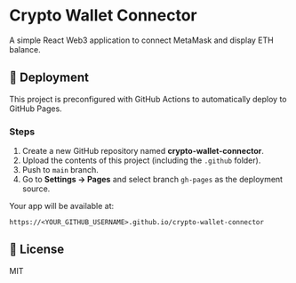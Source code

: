 # Crypto Wallet Connector

A simple React Web3 application to connect MetaMask and display ETH balance.

## 🚀 Deployment

This project is preconfigured with GitHub Actions to automatically deploy to GitHub Pages.

### Steps

1. Create a new GitHub repository named **crypto-wallet-connector**.
2. Upload the contents of this project (including the `.github` folder).
3. Push to `main` branch.
4. Go to **Settings → Pages** and select branch `gh-pages` as the deployment source.

Your app will be available at:
```
https://<YOUR_GITHUB_USERNAME>.github.io/crypto-wallet-connector
```

## 📝 License

MIT
